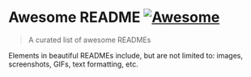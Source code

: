 # Awesome README [![Awesome](https://www.creatio.com/sites/default/files/2019-10/creatio-main-logo.svg)](https://github.com/sindresorhus/awesome#readme)
> A curated list of awesome READMEs

Elements in beautiful READMEs include, but are not limited to: images, screenshots, GIFs, text formatting, etc.
